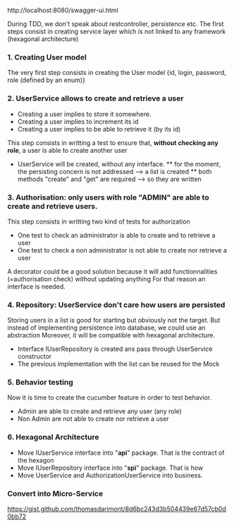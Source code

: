 http://localhost:8080/swagger-ui.html

During TDD, we don't speak about restcontroller, persistence etc.
The first steps consist in creating  service layer which is not linked to any framework (hexagonal architecture)

### 1. Creating User model

The very first step consists in creating the User model {id, login, password, role (defined by an enum)}

### 2. UserService allows to create and retrieve a user

* Creating a user implies to store it somewhere.
* Creating a user implies to increment its id
* Creating a user implies to be able to retrieve it (by its id)

This step consists in writting a test to ensure that, **without checking any role**, a user is able to create another user
* UserService will be created, without any interface.
** for the moment, the persisting concern is not addressed --> a list is created
** both methods "create" and "get" are required --> so they are written

### 3. Authorisation: only users with role "ADMIN" are able to create and retrieve users.

This step consists in writting two kind of tests for authorization
* One test to check an administrator is able to create and to retrieve a user
* One test to check a non administrator is not able to create nor retrieve a user

A decorator could be a good solution because it will add functionnalities (=authorisation check) without updating anything
For that reason an interface is needed.

### 4. Repository: UserService don't care how users are persisted

Storing users in a list is good for starting but obviously not the target. But instead of implementing persistence into database, we could use an abstraction
Moreover, it will be compatible with hexagonal architecture.
* Interface IUserRepository is created ans pass through UserService constructor
* The previous implementation with the list can be reused for the Mock

### 5. Behavior testing

Now it is time to create the cucumber feature in order to test behavior.
* Admin are able to create and retrieve any user (any role)
* Non Admin are not able to create nor retrieve a user

### 6. Hexagonal Architecture

* Move IUserService interface into "**api**" package. That is the contract of the hexagon
* Move IUserRepository interface into "**spi**" package. That is how
* Move UserService and AuthorizationUserService into business.

### Convert into Micro-Service

https://gist.github.com/thomasdarimont/8d6bc243d3b504439e67d57cb0d0bb72